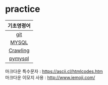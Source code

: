 # practice


|기초명령어|
|:---:|
|[git](https://github.com/jsjune/basic/blob/master/git.md)|
|[MYSQL](https://github.com/jsjune/basic/blob/master/MYSQL.md)|
|[Crawling](https://github.com/jsjune/Practice_Grammar/blob/master/Crawling.ipynb)|
|[pymysql](https://github.com/jsjune/Practice_Grammar/blob/master/pymysql.ipynb)|


마크다운 특수문자 : https://ascii.cl/htmlcodes.htm
<br>
마크다운 이모지 사용 : http://www.iemoji.com/
